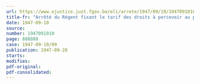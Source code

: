 ```yaml
---
url: https://www.ejustice.just.fgov.be/eli/arrete/1947/09/10/1947091010/justel
title-fr: "Arrêté du Régent fixant le tarif des droits à percevoir au passage d'eau public établi sur l'Escaut maritime entre Hingene et Rupelmonde"
date: 1947-09-10
source:
number: 1947091010
page: 888888
case: 1947-09-10/09
publication: 1947-09-28
starts:
modifies:
pdf-original:
pdf-consolidated:
---
```


